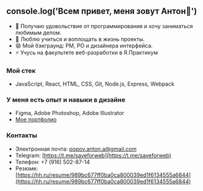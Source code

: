 ## console.log('Всем привет, меня зовут Антон👋')

- 🔭 Получаю удовольствие от программирования и хочу заниматься любимым делом.
- 🌱 Люблю учиться и воплощать в жизнь проекты.
- 😄 Мой бэкграунд: PM, PO и дизайнера интерфейса.
- ⚡ Учусь на факультете веб-разработки в Я.Практикум

### Мой стек
- JavaScript, React, HTML, CSS, Git, Node.js, Express, Webpack

### У меня есть опыт и навыки в дизайне
- Figma, Adobe Photoshop, Adobe Illustrator
- [Мое портфолио](https://www.behance.net/antonbbbro) 

### Контакты
- Электронная почта: popov.anton.a@gmail.com
- Telegram: [https://t.me/saveforweb](https://t.me/saveforweb)
- Телефон: +7 (916) 502-87-14
- Резюме: [https://hh.ru/resume/989bc677ff0ba0ca800039ed1f6134555a6844](https://hh.ru/resume/989bc677ff0ba0ca800039ed1f6134555a6844)



<!--
**saveforweb/saveforweb** is a ✨ _special_ ✨ repository because its `README.md` (this file) appears on your GitHub profile.

Here are some ideas to get you started:

- 🔭 I’m currently working on ...
- 🌱 I’m currently learning ...
- 👯 I’m looking to collaborate on ...
- 🤔 I’m looking for help with ...
- 💬 Ask me about ...
- 📫 How to reach me: ...
- 😄 Pronouns: ...
- ⚡ Fun fact: ...
-->
